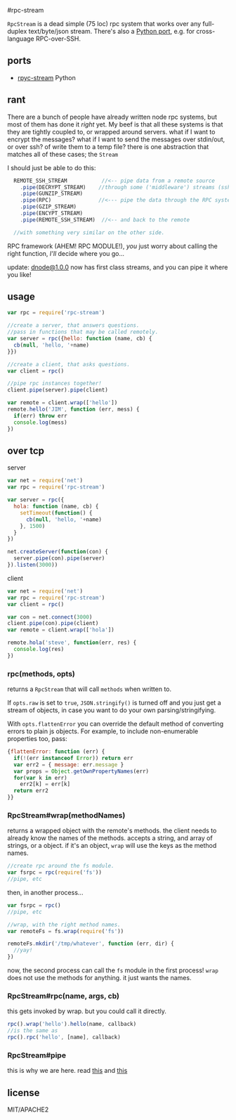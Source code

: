 #rpc-stream

`RpcStream` is a dead simple (75 loc) rpc system that works over any full-duplex text/byte/json stream.
There's also a [Python port](https://github.com/riga/rpyc-stream), e.g. for cross-language RPC-over-SSH.

## ports

* [rpyc-stream](https://github.com/riga/rpyc-stream) Python

## rant

There are a bunch of people have already written node rpc systems, but most of them has done it _right_ yet.
My beef is that all these systems is that they are tightly coupled to, or wrapped around servers. what if I want to encrypt the messages? what if I want to send the messages over stdin/out, or over ssh? of write them to a temp file? there is one abstraction that matches all of these cases; the `Stream`

I should just be able to do this:

``` js
  REMOTE_SSH_STREAM           //<-- pipe data from a remote source
    .pipe(DECRYPT_STREAM)    //through some ('middleware') streams (ssh already encrypts, but I'm paranoid)
    .pipe(GUNZIP_STREAM)
    .pipe(RPC)               //<--- pipe the data through the RPC system.
    .pipe(GZIP_STREAM)
    .pipe(ENCYPT_STREAM)
    .pipe(REMOTE_SSH_STREAM)  //<-- and back to the remote

  //with something very similar on the other side.
```
RPC framework (AHEM! RPC MODULE!), _you_ just worry about calling the right function, _I'll_ decide where you go...

update: [dnode@1.0.0](https://github.com/substack/dnode) now has first class streams, and you can pipe it where you like! 

## usage

```js
var rpc = require('rpc-stream')

//create a server, that answers questions.
//pass in functions that may be called remotely.
var server = rpc({hello: function (name, cb) {
  cb(null, 'hello, '+name)
}})

//create a client, that asks questions.
var client = rpc()

//pipe rpc instances together!
client.pipe(server).pipe(client)

var remote = client.wrap(['hello'])
remote.hello('JIM', function (err, mess) {
  if(err) throw err
  console.log(mess)
})
```

## over tcp

server

```js
var net = require('net')
var rpc = require('rpc-stream')

var server = rpc({
  hola: function (name, cb) {
    setTimeout(function() {
      cb(null, 'hello, '+name)
    }, 1500)
  }
})

net.createServer(function(con) {
  server.pipe(con).pipe(server)
}).listen(3000))
```

client

```js
var net = require('net')
var rpc = require('rpc-stream')
var client = rpc()

var con = net.connect(3000)
client.pipe(con).pipe(client)
var remote = client.wrap(['hola'])

remote.hola('steve', function(err, res) {
  console.log(res)
})
```


### rpc(methods, opts)

returns a `RpcStream` that will call `methods` when written to.

If `opts.raw` is set to `true`, `JSON.stringify()` is turned off and you just
get a stream of objects, in case you want to do your own parsing/stringifying.

With `opts.flattenError` you can override the default method of converting
errors to plain js objects. For example, to include non-enumerable properties
too, pass:

```js
{flattenError: function (err) {
  if(!(err instanceof Error)) return err
  var err2 = { message: err.message }
  var props = Object.getOwnPropertyNames(err)
  for(var k in err)
    err2[k] = err[k]
  return err2
}}
```

### RpcStream\#wrap(methodNames)

returns a wrapped object with the remote's methods.
the client needs to already know the names of the methods.
accepts a string, and array of strings, or a object.
if it's an object, `wrap` will use the keys as the method names. 

```js
//create rpc around the fs module.
var fsrpc = rpc(require('fs'))
//pipe, etc
```

then, in another process...

```js
var fsrpc = rpc()
//pipe, etc

//wrap, with the right method names.
var remoteFs = fs.wrap(require('fs'))

remoteFs.mkdir('/tmp/whatever', function (err, dir) {
  //yay!  
})

```

now, the second process can call the `fs` module in the first process!
`wrap` does not use the methods for anything. it just wants the names.

### RpcStream#rpc(name, args, cb)

this gets invoked by wrap. but you could call it directly.

``` js
rpc().wrap('hello').hello(name, callback)
//is the same as
rpc().rpc('hello', [name], callback)
```

### RpcStream#pipe

this is why we are here. read [this](http://nodejs.org/api/stream.html#stream_stream_pipe_destination_options) and [this](https://github.com/joyent/node/blob/master/lib/stream.js)


## license

MIT/APACHE2
